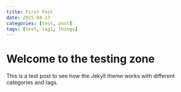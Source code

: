 ```yaml
---
title: First Post
date: 2025-04-17
categories: [test, post]
tags: [test, tag1, things]
---
```

# Welcome to the testing zone #
This is a test post to see how the Jekyll theme works with different categories and tags.


